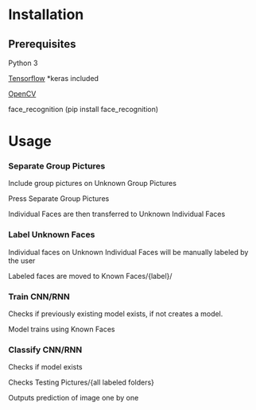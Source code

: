 # Installation

## Prerequisites

Python 3
 
[Tensorflow](https://www.tensorflow.org/install/pip) *keras included

[OpenCV](https://pypi.org/project/opencv-python/)

face_recognition (pip install face_recognition)


# Usage
### Separate Group Pictures
Include group pictures on Unknown Group Pictures

Press Separate Group Pictures

Individual Faces are then transferred to Unknown Individual Faces
### Label Unknown Faces
Individual faces on Unknown Individual Faces will be manually labeled by the user

Labeled faces are moved to Known Faces/{label}/

### Train CNN/RNN
Checks if previously existing model exists, if not creates a model.


Model trains using Known Faces


### Classify CNN/RNN

Checks if model exists

Checks Testing Pictures/{all labeled folders}

Outputs prediction of image one by one